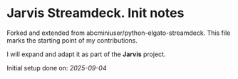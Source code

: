 # Jarvis Streamdeck. Init notes

Forked and extended from abcminiuser/python-elgato-streamdeck.
This file marks the starting point of my contributions.

I will expand and adapt it as part of the **Jarvis** project.

Initial setup done on: *2025-09-04*
